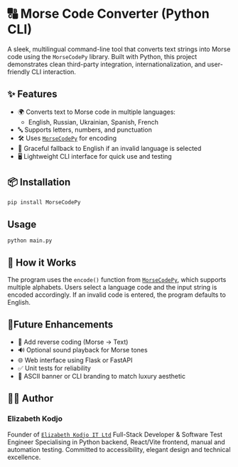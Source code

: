 # 🔠 Morse Code Converter (Python CLI)

A sleek, multilingual command-line tool that converts text strings into Morse code using the `MorseCodePy` library. Built with Python, this project demonstrates clean third-party integration, internationalization, and user-friendly CLI interaction.

## ✨ Features

- 🌍 Converts text to Morse code in multiple languages:
  - English, Russian, Ukrainian, Spanish, French
- 🔤 Supports letters, numbers, and punctuation
- 🛠️ Uses [`MorseCodePy`](https://pypi.org/project/MorseCodePy/) for encoding
- 🚫 Graceful fallback to English if an invalid language is selected
- 🖥️ Lightweight CLI interface for quick use and testing

## 📦 Installation

```bash
pip install MorseCodePy
```

## Usage

```
python main.py
```

## 🧠 How it Works

The program uses the `encode()` function from [`MorseCodePy`](https://pypi.org/project/MorseCodePy/), which supports multiple alphabets. Users select a language code and the input string is encoded accordingly. If an invalid code is entered, the program defaults to English.

## 🚀Future Enhancements

- 🔁 Add reverse coding (Morse -> Text)
- 🔊 Optional sound playback for Morse tones
- 🌐 Web interface using Flask or FastAPI
- ✅ Unit tests for reliability
- 🎨 ASCII banner or CLI branding to match luxury aesthetic

## 👩‍💻 Author

### Elizabeth Kodjo

Founder of [`Elizabeth Kodjo IT Ltd`]()
Full-Stack Developer & Software Test Engineer
Specialising in Python backend, React/Vite frontend, manual and automation testing.
Committed to accessibility, elegant design and technical excellence.
